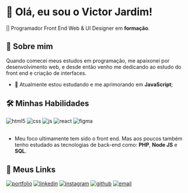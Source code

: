 # 👋 Olá, eu sou o Victor Jardim!
|| Programador Front End Web & UI Designer em **formação**.

## 🚀 Sobre mim
Quando comecei meus estudos em programação, me apaixonei por desenvolvimento web, e desde então venho me dedicando ao estudo do front end e criação de interfaces.

- 🧠 Atualmente estou estudando e me aprimorando em **JavaScript**;

## 🛠 Minhas Habilidades
<div style="display: inline_block">
  <img align="center" alt="html5" src="https://img.shields.io/badge/HTML5-E34F26?style=for-the-badge&logo=html5&logoColor=white" />
  <img align="center" alt="css" src="https://img.shields.io/badge/CSS3-1572B6?style=for-the-badge&logo=css3&logoColor=white" />
  <img align="center" alt="js" src="https://img.shields.io/badge/JavaScript-F7DF1E?style=for-the-badge&logo=javascript&logoColor=black" />
  <img align="center" alt="react" src="https://img.shields.io/badge/React_JS-4d566c?style=for-the-badge&logo=react&logoColor=61dafb" />
  <img align="center" alt="figma" src="https://img.shields.io/badge/Figma-7C4DFF?style=for-the-badge&logo=figma&logoColor=white" />
</div><br/>

- Meu foco ultimamente tem sido o front end. Mas aos poucos também tenho estudado as tecnologias de back-end como: **PHP**, **Node JS** e **SQL**.

## 🔗 Meus Links

[![portfolio](https://img.shields.io/badge/meu_portfolio-76d?style=for-the-badge&logo=Home-Assistant&logoColor=white)](https://victorjardim.dev/)
[![linkedin](https://img.shields.io/badge/linkedin-0A66C2?style=for-the-badge&logo=linkedin&logoColor=white)](https://www.linkedin.com/in/victorjardim-dev/)
[![instagram](https://img.shields.io/badge/instagram-1DA1F2?style=for-the-badge&logo=instagram&logoColor=white)](https://www.instagram.com/victorjardim.dev/)
[![github](https://img.shields.io/badge/github-080808?style=for-the-badge&logo=github&logoColor=white)](https://github.com/victorjardim-dev/)
[![email](https://img.shields.io/badge/email-071c22?style=for-the-badge&logo=Mailgun&logoColor=white)](mailto:contato@victorjardim.dev)

